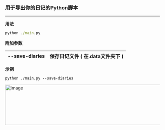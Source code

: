 ### 用于导出[你的日记](nideriji.cn)的Python脚本
------

**用法**

```cmd
python ./main.py
```

**附加参数**

| --save-diaries | 保存日记文件 ( 在.data文件夹下 ) |
| -------------- | :------------------------------- |

**示例**

```
python ./main.py --save-diaries
```

<img width="578" height="132" alt="image" src="https://github.com/user-attachments/assets/c197cbe5-3668-4fa3-b006-5cd800034fb7" />
